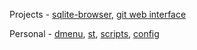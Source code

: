 Projects - [sqlite-browser](https://github.com/LukaHietala/sqlite-browser), [git web interface](https://github.com/LukaHietala/gitweb-go)

Personal - [dmenu](https://github.com/LukaHietala/dmenu), [st](https://github.com/LukaHietala/st), [scripts](https://github.com/LukaHietala/scripts), [config](https://github.com/LukaHietala/config)
